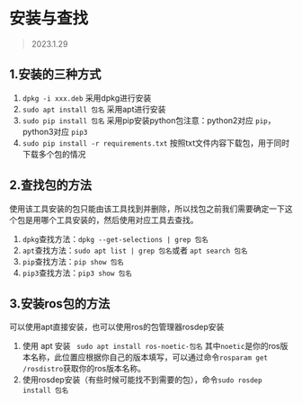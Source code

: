 # 安装与查找

> 2023.1.29

## 1.安装的三种方式

1. `dpkg -i xxx.deb` 采用dpkg进行安装
2. `sudo apt install 包名` 采用apt进行安装
3. `sudo pip install 包名` 采用pip安装python包注意：python2对应 `pip`，python3对应 `pip3`
4. `sudo pip install -r requirements.txt` 按照txt文件内容下载包，用于同时下载多个包的情况

## 2.查找包的方法

使用该工具安装的包只能由该工具找到并删除，所以找包之前我们需要确定一下这个包是用哪个工具安装的，然后使用对应工具去查找。

1. `dpkg`查找方法：`dpkg --get-selections | grep 包名`
2. `apt`查找方法：`sudo apt list | grep 包名`或者 `apt search 包名`
3. `pip`查找方法：`pip show 包名`
4. `pip3`查找方法：`pip3 show 包名`

## 3.安装ros包的方法
可以使用apt直接安装，也可以使用ros的包管理器rosdep安装
1. 使用 apt 安装 ` sudo apt install ros-noetic-包名` 其中`noetic`是你的ros版本名称，此位置应根据你自己的版本填写，可以通过命令`rosparam get /rosdistro`获取你的ros版本名称。
2. 使用rosdep安装（有些时候可能找不到需要的包），命令`sudo rosdep install 包名`